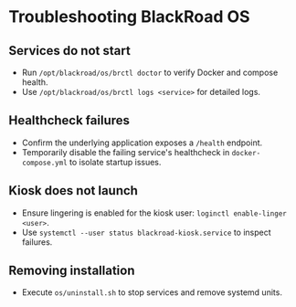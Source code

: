 # Troubleshooting BlackRoad OS

## Services do not start
- Run `/opt/blackroad/os/brctl doctor` to verify Docker and compose health.
- Use `/opt/blackroad/os/brctl logs <service>` for detailed logs.

## Healthcheck failures
- Confirm the underlying application exposes a `/health` endpoint.
- Temporarily disable the failing service's healthcheck in `docker-compose.yml` to isolate startup issues.

## Kiosk does not launch
- Ensure lingering is enabled for the kiosk user: `loginctl enable-linger <user>`.
- Use `systemctl --user status blackroad-kiosk.service` to inspect failures.

## Removing installation
- Execute `os/uninstall.sh` to stop services and remove systemd units.
